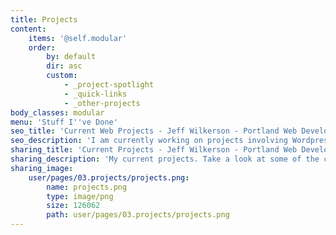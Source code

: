 ```yaml
---
title: Projects
content:
    items: '@self.modular'
    order:
        by: default
        dir: asc
        custom:
            - _project-spotlight
            - _quick-links
            - _other-projects
body_classes: modular
menu: 'Stuff I''ve Done'
seo_title: 'Current Web Projects - Jeff Wilkerson - Portland Web Developer'
seo_description: 'I am currently working on projects involving Wordpress, Responsive Web design, SEO, Bootstrap, AngularJS, and more.'
sharing_title: 'Current Projects - Jeff Wilkerson - Portland Web Developer'
sharing_description: 'My current projects. Take a look at some of the current web work I''m doing.'
sharing_image:
    user/pages/03.projects/projects.png:
        name: projects.png
        type: image/png
        size: 126062
        path: user/pages/03.projects/projects.png
---
```


